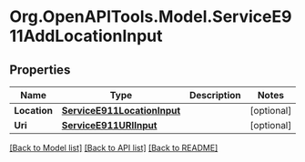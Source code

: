 # Org.OpenAPITools.Model.ServiceE911AddLocationInput

## Properties

Name | Type | Description | Notes
------------ | ------------- | ------------- | -------------
**Location** | [**ServiceE911LocationInput**](ServiceE911LocationInput.md) |  | [optional] 
**Uri** | [**ServiceE911URIInput**](ServiceE911URIInput.md) |  | [optional] 

[[Back to Model list]](../README.md#documentation-for-models) [[Back to API list]](../README.md#documentation-for-api-endpoints) [[Back to README]](../README.md)

